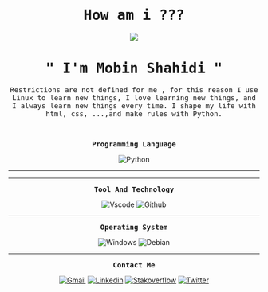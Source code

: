 <p align="center"><h1 align="center"><samp>How am i ???</samp></h1></p>
<p align="center"><img src="https://user-images.githubusercontent.com/71524940/140406669-70728590-5b8b-4186-8fe9-36908a1bb3cc.gif"/></p>
<p align="center"><h1 align="center"><samp>" I'm Mobin Shahidi "</samp></h1></p>
<p align="center"><samp>Restrictions are not defined for me , for this reason I use Linux to learn new things, I love learning new things, and I always learn new things every time. I shape my life with html, css, ...,and make rules with Python.</samp></p>
<br />
<p align="center"><samp><strong>Programming Language</strong></samp></p>

<p align="center">
<!--   <img src="https://img.shields.io/badge/-Javasciprt-black?style=for-the-badge&logo=javascript" alt="Javasciprt" /> -->
  <img src="https://img.shields.io/badge/-Python-white?style=for-the-badge&logo=python" alt="Python" />
</p>
<hr>
<!-- <p align="center"><samp><strong>Frame Work and Library</strong></samp></p>
<p align="center">
  <img src="https://img.shields.io/badge/-Jquery-blue?style=for-the-badge&logo=jquery" alt="jquery" />
  <img src="https://img.shields.io/badge/-Sass-pink?style=for-the-badge&logo=sass" alt="Sass" />
  <img src="https://img.shields.io/badge/-Bootstrap-purple?style=for-the-badge&logo=bootstrap&logoColor=black" alt="Bootstarp" /> -->
<!--   <img src="https://img.shields.io/badge/-Alpine.js-blue?style=for-the-badge&logo=alpine.js" alt="Alpine.js" />
  <img src="https://img.shields.io/badge/-Vuejs-darkgreen?style=for-the-badge&logo=vue.js" alt="Vuejs" />
  <img src="https://img.shields.io/badge/-Reactjs-darkblue?style=for-the-badge&logo=react" alt="Reactjs" />
</p> -->
<hr>
<p align="center"><samp><strong>Tool And Technology</strong></samp></p>
<p align="center">
  <img src="https://img.shields.io/badge/-vscode-black?style=for-the-badge&logo=Visual-Studio-Code&logoColor=blue" alt="Vscode" />
<!--   <img src="https://img.shields.io/badge/-Git-gray?style=for-the-badge&logo=git" alt="Git" /> -->
<!--   <img src="https://img.shields.io/badge/-Jenkins-darkred?style=for-the-badge&logo=jenkins&logoColor=white" alt="jenkins" /> -->
<!--   <img src="https://img.shields.io/badge/-markdown-black?style=for-the-badge&logo=markdown" alt="Markdown" />
  <img src="https://img.shields.io/badge/-Docker-black?style=for-the-badge&logo=docker" alt="Docker" />
  <img src="https://img.shields.io/badge/-Swiper-purple?style=for-the-badge&logo=swiper" alt="swiper" /> -->
  <img src="https://img.shields.io/badge/-Github-black?style=for-the-badge&logo=github" alt="Github" />
<!--   <img src="https://img.shields.io/badge/-Gitlab-darkorange?style=for-the-badge&logo=gitlab" alt="Gitlab" /> -->
<!--   <img src="https://img.shields.io/badge/-Atom-darkgreen?style=for-the-badge&logo=atom" alt="Atom" />
  <img src="https://img.shields.io/badge/-Tmux-black?style=for-the-badge&logo=tmux" alt="Tmux" /> -->
</p>
<hr>
<p align="center"><samp><strong>Operating System</strong></samp></p>
<p align="center">
<!--   <img src="https://img.shields.io/badge/-Redhat Based linuxs-red?style=for-the-badge&logo=redhat" alt="fedora" />
    <img src="https://img.shields.io/badge/-Arch Based Linuxs-black?style=for-the-badge&logo=archlinux" alt="Arch" /> -->
  <img src="https://img.shields.io/badge/-Windows-white?style=for-the-badge&logo=windows&logoColor=blue" alt="Windows" />
  <img src="https://img.shields.io/badge/-Debian Based linuxs-darkred?style=for-the-badge&logo=debian" alt="Debian" />
<!--   <img src="https://img.shields.io/badge/-Mac OS-purple?style=for-the-badge&logo=apple" alt="Macos" />
</p> -->
<hr>
<!-- <p align="center"><samp><strong>Github Stats</strong></samp></p>
<p align="center">
  <img src="https://github-readme-stats.vercel.app/api?username=aliakbarzohour&show_icons=true&hide_border=true&count_private=true&theme=radical" alt="Github Status" />
  <img src="https://github-readme-stats.vercel.app/api/top-langs/?username=aliakbarzohour&layout=compact&theme=radical" />
</p>
<hr> -->
<p align="center"><samp><strong>Contact Me</strong></samp></p>
<p align="center"> 
  <a href="https://mowbinsh@gmail.com/"><img src="https://img.shields.io/badge/-Gmail-red?style=for-the-badge&logo=gmail&logoColor=white" alt="Gmail" /></a>
<!--   <a href="https://virgool.io/@aliakbar.zohour"><img src="https://img.shields.io/badge/-Virgool-white?style=for-the-badge&logo=virgool.io" alt="virgool" /></a> -->
  <a href="https://www.linkedin.com/in/mobin-shahidi-bb7390166/"><img src="https://img.shields.io/badge/-Linkedin-blue?style=for-the-badge&logo=linkedin" alt="Linkedin" /></a>
  <a href="https://stackoverflow.com/users/17703650/mobin-shahidi/"><img src="https://img.shields.io/badge/-Stackoverflow-white?style=for-the-badge&logo=stackoverflow" alt="Stakoverflow" /></a>
  <a href="https://twitter.com/mobinshahiidi/"><img src="https://img.shields.io/badge/-Twitter-darkblue?style=for-the-badge&logo=twitter" alt="Twitter" /></a>
<!--    <a href="https://instagram.com/ali.akbarzohour/"><img src="https://img.shields.io/badge/-Instagram-pink?style=for-the-badge&logo=instagram" alt="instagram" /></a> -->
</p>
